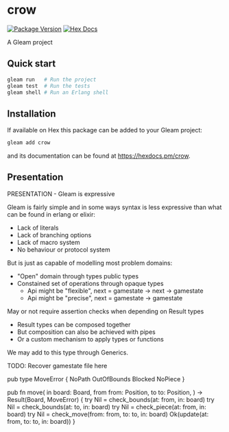# crow

[![Package Version](https://img.shields.io/hexpm/v/crow)](https://hex.pm/packages/crow)
[![Hex Docs](https://img.shields.io/badge/hex-docs-ffaff3)](https://hexdocs.pm/crow/)

A Gleam project

## Quick start

```sh
gleam run   # Run the project
gleam test  # Run the tests
gleam shell # Run an Erlang shell
```

## Installation

If available on Hex this package can be added to your Gleam project:

```sh
gleam add crow
```

and its documentation can be found at <https://hexdocs.pm/crow>.

## Presentation 

PRESENTATION - Gleam is expressive

Gleam is fairly simple and in some ways syntax is less expressive than what
can be found in erlang or elixir: 

* Lack of literals
* Lack of branching options
* Lack of macro system
* No behaviour or protocol system

But is just as capable of modelling most problem domains:

* "Open" domain through types public types
* Constained set of operations through opaque types
  * Api might be "flexible", next = gamestate -> next -> gamestate
  * Api might be "precise", next = gamestate -> gamestate

May or not require assertion checks when depending on Result types
  * Result types can be composed together
  * But composition can also be achieved with pipes
  * Or a custom mechanism to apply types or functions

We may add to this type through Generics.

TODO: Recover gamestate file here

pub type MoveError {
  NoPath
  OutOfBounds
  Blocked
  NoPiece
}

pub fn move(
  in board: Board,
  from from: Position,
  to to: Position,
) -> Result(Board, MoveError) {
  try Nil = check_bounds(at: from, in: board)
  try Nil = check_bounds(at: to, in: board)
  try Nil = check_piece(at: from, in: board)
  try Nil = check_move(from: from, to: to, in: board)
  Ok(update(at: from, to: to, in: board))
}
